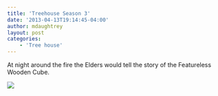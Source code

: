 ```yaml
---
title: 'Treehouse Season 3'
date: '2013-04-13T19:14:45-04:00'
author: mdaughtrey
layout: post
categories:
    - 'Tree house'
---
```


At night around the fire the Elders would tell the story of the Featureless Wooden Cube.

![](/assets/uploads/2013/04/20130413-191606.jpg)
